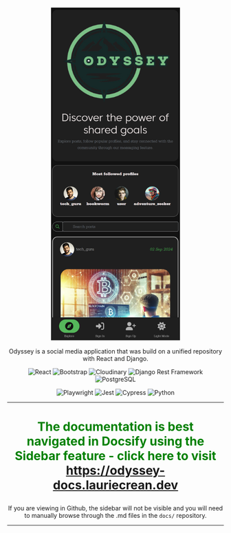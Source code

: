 <center>

<img src="assets/media/2024-09-16-16-04-41.png" alt="Logo" width="300px"></img>

Odyssey is a social media application that was build on a unified repository with React and Django.

<!-- GitHub shields for React, CSS, JavaScript, Cloudinary, Django Rest Framework -->

![React](https://img.shields.io/badge/React-61DAFB?style=for-the-badge&logo=react&logoColor=white) ![Bootstrap](https://img.shields.io/badge/React_Bootstrap-7952B3?style=for-the-badge&logo=bootstrap&logoColor=white) ![Cloudinary](https://img.shields.io/badge/Cloudinary-3448C5?style=for-the-badge&logo=cloudinary&logoColor=white) ![Django Rest Framework](https://img.shields.io/badge/Django%20Rest%20Framework-092E20?style=for-the-badge&logo=django&logoColor=white) ![PostgreSQL](https://img.shields.io/badge/PostgreSQL-4169E1?style=for-the-badge&logo=postgresql&logoColor=white)


![Playwright](https://img.shields.io/badge/playwright-5%20passed%2C%200%20failed-brightgreen?logo=playwright) ![Jest](https://img.shields.io/badge/jest-11%20passed%2C%200%20failed-brightgreen?logo=jest) ![Cypress](https://img.shields.io/badge/cypress-4%20passed%2C%200%20failed-brightgreen?logo=cypress)  ![Python](https://img.shields.io/badge/python-38%20passed%2C%200%20failed-brightgreen?logo=python)

---
<h1>
<font color="green">


<b>The documentation is best navigated in Docsify using the Sidebar feature - click here to visit <a href="https://odyssey-docs.lauriecrean.dev">https://odyssey-docs.lauriecrean.dev</a>

</font> </h1>

</b>

If you are viewing in Github, the sidebar will not be visible and you will need to manually browse through the .md files in the `docs/` repository.

---